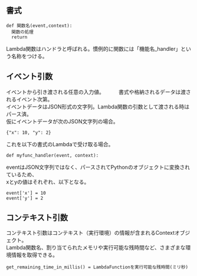 ## 書式

```lambda
def 関数名(event,context):
  関数の処理
  return
```

Lambda関数はハンドラと呼ばれる。慣例的に関数には「機能名_handler」という名称をつける。   

## イベント引数
イベントから引き渡される任意の入力値。　　　
書式や格納されるデータは渡されるイベント次第。   
イベントデータはJSON形式の文字列。Lambda関数の引数として渡される時はパース済。   
仮にイベントデータが次のJSON文字列の場合。   

```lambda
{"x": 10, "y": 2}
```
これを以下の書式のLambdaで受け取る場合。   

```lambda
def myfunc_handler(event, context):
```
eventはJSON文字列ではなく、パースされてPythonのオブジェクトに変換されているため、   
xとyの値はそれぞれ、以下となる。   

```lambda
event['x'] = 10
event['y'] = 2
```
## コンテキスト引数
コンテキスト引数はコンテキスト（実行環境）の情報が含まれるContextオブジェクト。   
Lambda関数名、割り当てられたメモリや実行可能な残時間など、さまざまな環境情報を取得できる。　　　

```lambda
get_remaining_time_in_millis() = LambdaFunctionを実行可能な残時間(ミリ秒)
```
